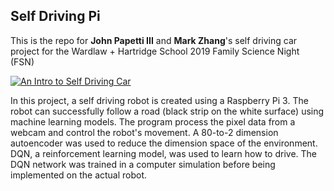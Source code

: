 ## Self Driving Pi

This is the repo for __John Papetti III__  and __Mark Zhang__'s self
driving car project for the Wardlaw + Hartridge School 2019
Family Science Night (FSN)

[![An Intro to Self Driving Car](https://img.youtube.com/vi/b_zeB34lh58/0.jpg)](https://www.youtube.com/watch?v=b_zeB34lh58)


In this project, a self driving robot is created using a Raspberry Pi 3. The
robot can successfully follow a road (black strip on the white surface) using
machine learning models. The program process the pixel data from a webcam and
control the robot's movement. A 80-to-2 dimension autoencoder was used to reduce
the dimension space of the environment. DQN, a reinforcement learning model, was
used to learn how to drive. The DQN network was trained in a computer simulation
before being implemented on the actual robot.
